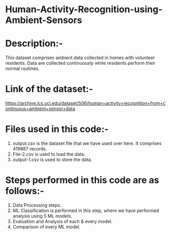# Human-Activity-Recognition-using-Ambient-Sensors
# Description:-
This dataset comprises ambient data collected in homes with volunteer residents. Data are collected continuously while residents perform their normal routines.

# Link of the dataset:-
https://archive.ics.uci.edu/dataset/506/human+activity+recognition+from+continuous+ambient+sensor+data

# Files used in this code:-
1. output.csv is the dataset file that we have used over here. It comprises 419887 records.
2. File-2.csv is used to load the data.
3. output-1.csv is used to store the data.

# Steps performed in this code are as follows:-
1. Data Processing steps.
2. ML Classification is performed in this step, where we have performed analysis using 5 ML models.
3. Evaluation and Analysis of each & every model.
4. Comparison of every ML model.
